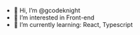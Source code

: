 - 👋 Hi, I’m @gcodeknight
- 👀 I’m interested in Front-end
- 🌱 I’m currently learning: React, Typescript

<!---
gcodeknight/gcodeknight is a ✨ special ✨ repository because its `README.md` (this file) appears on your GitHub profile.
You can click the Preview link to take a look at your changes.
--->
